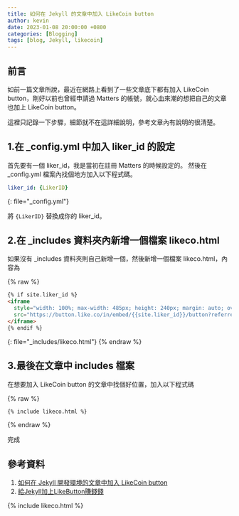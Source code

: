 ```yaml
---
title: 如何在 Jekyll 的文章中加入 LikeCoin button
author: kevin
date: 2023-01-08 20:00:00 +0800
categories: [Blogging]
tags: [blog, Jekyll, likecoin]
---
```

## 前言
如前一篇文章所說，最近在網路上看到了一些文章底下都有加入 LikeCoin button，剛好以前也曾經申請過 Matters 的帳號，就心血來潮的想把自己的文章也加上 LikeCoin button。

這裡只記錄一下步驟，細節就不在這詳細說明，參考文章內有說明的很清楚。

## 1.在 _config.yml 中加入 liker_id 的設定

首先要有一個 liker_id，我是當初在註冊 Matters 的時候設定的。
然後在 _config.yml 檔案內找個地方加入以下程式碼。
```yaml
liker_id: {LikerID}
```
{: file="_config.yml"}

將 `{LikerID}` 替換成你的 liker_id。

## 2.在 _includes 資料夾內新增一個檔案 likeco.html

如果沒有 _includes 資料夾則自己新增一個，然後新增一個檔案 likeco.html，內容為

{% raw %}
```html
{% if site.liker_id %}
<iframe
  style="width: 100%; max-width: 485px; height: 240px; margin: auto; overflow: hidden; display: block;"
  src="https://button.like.co/in/embed/{{site.liker_id}}/button?referrer={{ page.url | absolute_url | cgi_escape }}">
</iframe>
{% endif %}
```
{: file="_includes/likeco.html"}
{% endraw %}

## 3.最後在文章中 includes 檔案

在想要加入 LikeCoin button 的文章中找個好位置，加入以下程式碼

{% raw %}
```markdown
{% include likeco.html %}
```
{% endraw %}

完成

## 參考資料
1. [如何在 Jekyll 開發環境的文章中加入 LikeCoin button](https://docs.like.co/v/zh/user-guide/creator/self-host/jekyll)
2. [給Jekyll加上LikeButton賺錢錢](https://pingu.moe/2020/01/integrate-likebutton-with-jekyll/)

{% include likeco.html %}
